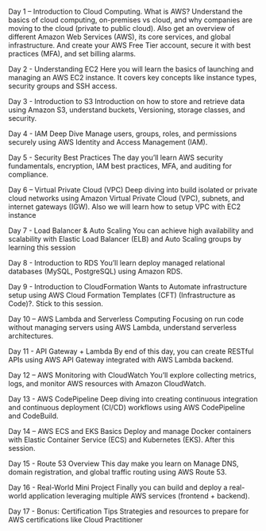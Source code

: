 Day 1 – Introduction to Cloud Computing. What is AWS?
Understand the basics of cloud computing, on-premises vs cloud, and why companies are moving to the cloud (private to public cloud). Also get an overview of different Amazon Web Services (AWS), its core services, and global infrastructure. And create your AWS Free Tier account, secure it with best practices (MFA), and set billing alarms.

Day 2 - Understanding EC2
Here you will learn the basics of launching and managing an AWS EC2 instance.
It covers key concepts like instance types, security groups and SSH access. 

Day 3 - Introduction to S3
Introduction on how to store and retrieve data using Amazon S3, understand buckets, Versioning, storage classes, and security.

Day 4 - IAM Deep Dive
Manage users, groups, roles, and permissions securely using AWS Identity and Access Management (IAM).

Day 5 - Security Best Practices
The day you’ll learn AWS security fundamentals, encryption, IAM best practices, MFA, and auditing for compliance.

Day 6 – Virtual Private Cloud (VPC)
Deep diving into build isolated or private cloud networks using Amazon Virtual Private Cloud (VPC), subnets, and internet gateways (IGW). Also we will learn how to setup VPC with EC2 instance

Day 7 - Load Balancer & Auto Scaling
You can achieve high availability and scalability with Elastic Load Balancer (ELB) and Auto Scaling groups by learning this session

Day 8 - Introduction to RDS
You’ll learn deploy managed relational databases (MySQL, PostgreSQL) using Amazon RDS.

Day 9 - Introduction to CloudFormation
Wants to Automate infrastructure setup using AWS Cloud Formation Templates (CFT) (Infrastructure as Code)?. Stick to this session.

Day 10 – AWS Lambda and Serverless Computing
Focusing on run code without managing servers using AWS Lambda, understand serverless architectures.

Day 11 - API Gateway + Lambda
By end of this day, you can create RESTful APIs using AWS API Gateway integrated with AWS Lambda backend.

Day 12 – AWS Monitoring with CloudWatch
You’ll explore collecting metrics, logs, and monitor AWS resources with Amazon CloudWatch.

Day 13 - AWS CodePipeline
Deep diving into creating  continuous integration and continuous deployment (CI/CD) workflows using AWS CodePipeline and CodeBuild.

Day 14 – AWS ECS and EKS Basics
Deploy and manage Docker containers with Elastic Container Service (ECS) and Kubernetes (EKS). After this session.

Day 15 - Route 53 Overview
This day make you learn on Manage DNS, domain registration, and global traffic routing using AWS Route 53.

Day 16 - Real-World Mini Project
Finally you can build and deploy a real-world application leveraging multiple AWS services (frontend + backend).

Day 17 - Bonus: Certification Tips
Strategies and resources to prepare for AWS certifications like Cloud Practitioner 
